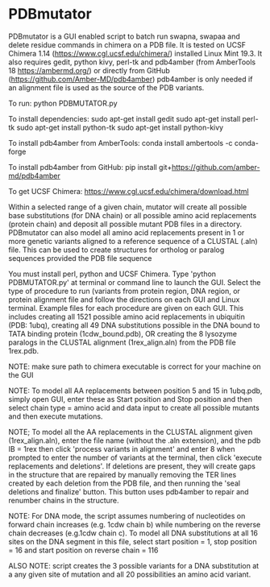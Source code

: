 # PDBmutator

PDBmutator is a GUI enabled script to batch run swapna, swapaa and delete residue commands in chimera on a PDB file. It is tested on UCSF Chimera 1.14 (https://www.cgl.ucsf.edu/chimera/) installed Linux Mint 19.3. It also requires gedit, python kivy, perl-tk and pdb4amber (from AmberTools 18  https://ambermd.org/) or directly from GitHub (https://github.com/Amber-MD/pdb4amber) pdb4amber is only needed if an alignment file is used as the source of the PDB variants. 

To run:
python PDBMUTATOR.py

To install dependencies:
sudo apt-get install gedit
sudo apt-get install perl-tk
sudo apt-get install python-tk
sudo apt-get install python-kivy

To install pdb4amber from AmberTools:
conda install ambertools -c conda-forge

To install pdb4amber from GitHub:
pip install git+https://github.com/amber-md/pdb4amber

To get UCSF Chimera:
https://www.cgl.ucsf.edu/chimera/download.html

Within a selected range of a given chain, mutator will create all possible base substitutions (for DNA chain) or all possible 
amino acid replacements (protein chain) and deposit all possible mutant PDB files in a directory. PDBmutator can also model all amino acid replacements present in 1 or more genetic variants aligned to a reference sequence of a CLUSTAL (.aln) file. This can be used to create structures for ortholog or paralog sequences provided the PDB file sequence

You must install perl, python and UCSF Chimera.  Type 'python PDBMUTATOR.py' at terminal or command line to launch the GUI. Select the type of procedure to run (variants from protein region, DNA region, or protein alignment file and follow the directions on each GUI and Linux terminal. Example files for each procedure are given on each GUI. This includes creating all 1521 possible amino acid replacements in ubiquitin (PDB: 1ubq), creating all 49 DNA substitutions possible in the DNA bound to TATA binding protein (1cdw_bound.pdb), OR creating the 8 lysozyme paralogs in the CLUSTAL alignment (1rex_align.aln) from the PDB file 1rex.pdb.

NOTE: make sure path to chimera executable is correct for your machine on the GUI

NOTE: To model all AA replacements between position 5 and 15 in 1ubq.pdb, simply open GUI, enter these as Start position and Stop position and then select chain type = amino acid and data input to create all possible mutants and then execute mutations. 

NOTE; To model all the AA replacements in the CLUSTAL alignment given (1rex_align.aln), enter the file name (without the .aln extension), and the pdb IB = 1rex then click 'process variants in alignment' and enter 8 when prompted to enter the number of variants at the terminal, then click 'execute replacements and deletions'. If deletions are present, they will create gaps in the structure that are repaired by manually removing the TER lines created by each deletion from the PDB file, and then running the 'seal deletions and finalize' button. This button uses pdb4amber to repair and renumber chains in the structure. 

NOTE: For DNA mode, the script assumes numbering of nucleotides on forward chain increases (e.g. 1cdw chain b) while numbering on the reverse chain decreases (e.g.1cdw chain c).  To model all DNA substitutions at all 16 sites on the DNA segment in this file, select start position = 1, stop position = 16 and start position on reverse chain = 116

ALSO NOTE: script creates the 3 possible variants for a DNA substitution at a any given site of mutation and all 20 possibilities an amino acid variant. 

